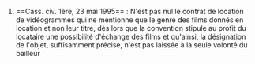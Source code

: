  1. ==Cass. civ. 1ère, 23 mai 1995== : N'est pas nul le contrat de location de vidéogrammes qui ne mentionne que le genre des films donnés en location et non leur titre, dès lors que la convention stipule au profit du locataire une possibilité d'échange des films et qu'ainsi, la désignation de l'objet, suffisamment précise, n'est pas laissée à la seule volonté du bailleur